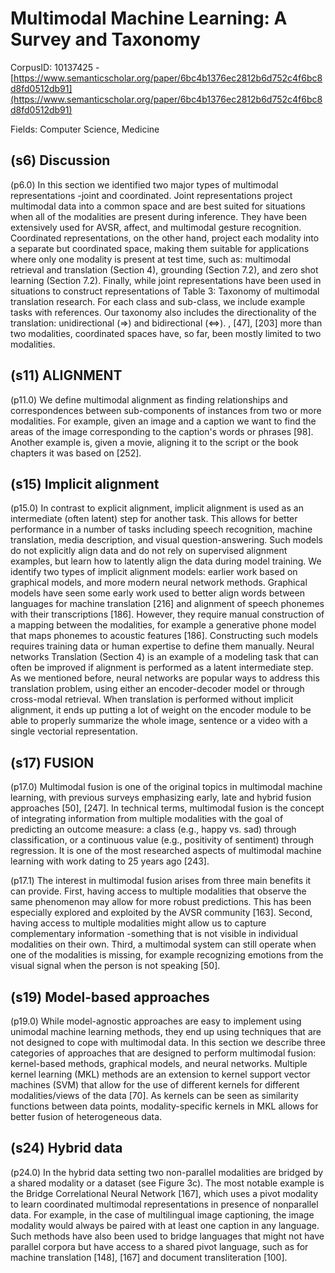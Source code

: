 # Multimodal Machine Learning: A Survey and Taxonomy

CorpusID: 10137425 - [https://www.semanticscholar.org/paper/6bc4b1376ec2812b6d752c4f6bc8d8fd0512db91](https://www.semanticscholar.org/paper/6bc4b1376ec2812b6d752c4f6bc8d8fd0512db91)

Fields: Computer Science, Medicine

## (s6) Discussion
(p6.0) In this section we identified two major types of multimodal representations -joint and coordinated. Joint representations project multimodal data into a common space and are best suited for situations when all of the modalities are present during inference. They have been extensively used for AVSR, affect, and multimodal gesture recognition. Coordinated representations, on the other hand, project each modality into a separate but coordinated space, making them suitable for applications where only one modality is present at test time, such as: multimodal retrieval and translation (Section 4), grounding (Section 7.2), and zero shot learning (Section 7.2). Finally, while joint representations have been used in situations to construct representations of Table 3: Taxonomy of multimodal translation research. For each class and sub-class, we include example tasks with references. Our taxonomy also includes the directionality of the translation: unidirectional (⇒) and bidirectional (⇔). , [47], [203] more than two modalities, coordinated spaces have, so far, been mostly limited to two modalities.
## (s11) ALIGNMENT
(p11.0) We define multimodal alignment as finding relationships and correspondences between sub-components of instances from two or more modalities. For example, given an image and a caption we want to find the areas of the image corresponding to the caption's words or phrases [98]. Another example is, given a movie, aligning it to the script or the book chapters it was based on [252].
## (s15) Implicit alignment
(p15.0) In contrast to explicit alignment, implicit alignment is used as an intermediate (often latent) step for another task. This allows for better performance in a number of tasks including speech recognition, machine translation, media description, and visual question-answering. Such models do not explicitly align data and do not rely on supervised alignment examples, but learn how to latently align the data during model training. We identify two types of implicit alignment models: earlier work based on graphical models, and more modern neural network methods. Graphical models have seen some early work used to better align words between languages for machine translation [216] and alignment of speech phonemes with their transcriptions [186]. However, they require manual construction of a mapping between the modalities, for example a generative phone model that maps phonemes to acoustic features [186]. Constructing such models requires training data or human expertise to define them manually. Neural networks Translation (Section 4) is an example of a modeling task that can often be improved if alignment is performed as a latent intermediate step. As we mentioned before, neural networks are popular ways to address this translation problem, using either an encoder-decoder model or through cross-modal retrieval. When translation is performed without implicit alignment, it ends up putting a lot of weight on the encoder module to be able to properly summarize the whole image, sentence or a video with a single vectorial representation.
## (s17) FUSION
(p17.0) Multimodal fusion is one of the original topics in multimodal machine learning, with previous surveys emphasizing early, late and hybrid fusion approaches [50], [247]. In technical terms, multimodal fusion is the concept of integrating information from multiple modalities with the goal of predicting an outcome measure: a class (e.g., happy vs. sad) through classification, or a continuous value (e.g., positivity of sentiment) through regression. It is one of the most researched aspects of multimodal machine learning with work dating to 25 years ago [243].

(p17.1) The interest in multimodal fusion arises from three main benefits it can provide. First, having access to multiple modalities that observe the same phenomenon may allow for more robust predictions. This has been especially explored and exploited by the AVSR community [163]. Second, having access to multiple modalities might allow us to capture complementary information -something that is not visible in individual modalities on their own. Third, a multimodal system can still operate when one of the modalities is missing, for example recognizing emotions from the visual signal when the person is not speaking [50].
## (s19) Model-based approaches
(p19.0) While model-agnostic approaches are easy to implement using unimodal machine learning methods, they end up using techniques that are not designed to cope with multimodal data. In this section we describe three categories of approaches that are designed to perform multimodal fusion: kernel-based methods, graphical models, and neural networks. Multiple kernel learning (MKL) methods are an extension to kernel support vector machines (SVM) that allow for the use of different kernels for different modalities/views of the data [70]. As kernels can be seen as similarity functions between data points, modality-specific kernels in MKL allows for better fusion of heterogeneous data.
## (s24) Hybrid data
(p24.0) In the hybrid data setting two non-parallel modalities are bridged by a shared modality or a dataset (see Figure  3c). The most notable example is the Bridge Correlational Neural Network [167], which uses a pivot modality to learn coordinated multimodal representations in presence of nonparallel data. For example, in the case of multilingual image captioning, the image modality would always be paired with at least one caption in any language. Such methods have also been used to bridge languages that might not have parallel corpora but have access to a shared pivot language, such as for machine translation [148], [167] and document transliteration [100].
